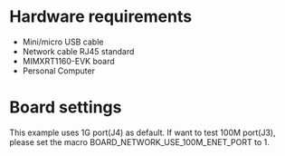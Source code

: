 Hardware requirements
===================
- Mini/micro USB cable
- Network cable RJ45 standard
- MIMXRT1160-EVK board
- Personal Computer

Board settings
============
This example uses 1G port(J4) as default. If want to test 100M port(J3), please set the macro BOARD_NETWORK_USE_100M_ENET_PORT to 1.


